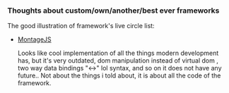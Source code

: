 ### Thoughts about custom/own/another/best ever frameworks

The good illustration of framework's live circle list:

 * [MontageJS](https://github.com/montagejs/montage)
 
   Looks like cool implementation of all the things modern development has, but it's very outdated, dom manipulation instead of 
   virtual dom , two way data bindings "<->" lol syntax, and so on it does not have any future.. Not about the things i told about,
   it is about all the code of the framework.
